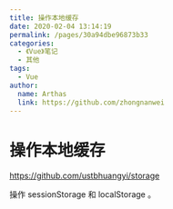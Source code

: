 ```yaml
---
title: 操作本地缓存
date: 2020-02-04 13:14:19
permalink: /pages/30a94dbe96873b33
categories:
  - 《Vue》笔记
  - 其他
tags:
  - Vue
author:
  name: Arthas
  link: https://github.com/zhongnanwei
---
```

# 操作本地缓存

<https://github.com/ustbhuangyi/storage>

操作 sessionStorage 和 localStorage 。
